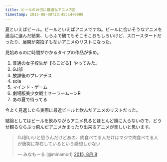 ```yaml
---
title: ビールのお供に最適なアニメ7選
timestamp: 2015-08-08T23:45:14+0900
---
```


夏といえばビール。ビールといえばアニメですね。ビールに合いそうなアニメを適当に選んだ結果、しらふで観てもそこそこおもしろいけど、スロースタートだったり、展開が突拍子もないアニメのリストになった。

見始めるのに時間がかかるタイプの作品が多め。

1. 普通の女子校生が【ろこどる】やってみた。 
2. GJ部
3. 放課後のプレアデス
4. sola
5. マインド・ゲーム
6. 劇場版美少女戦士セーラームーンR
7. あの夏で待ってる

今よく見返したら実際に最近ビールと飲んだアニメのリストだった。

結論としてはビールを飲みながらアニメ見るとほとんど頭に入らないので、どうせ観るならぶっ飛んだアニメかまったり出来るアニメが楽しいと思います。

<blockquote class="twitter-tweet" lang="ja"><p lang="ja" dir="ltr">GJ部いいと思うんだけどあの、肉食べてる人だけはマジで肉食べてる人が唐突に存在しているという感想しかない</p>&mdash; みなもーる (@minamorl) <a href="https://twitter.com/minamorl/status/630024891698286593">2015, 8月 8</a></blockquote>
<script async src="//platform.twitter.com/widgets.js" charset="utf-8"></script>
